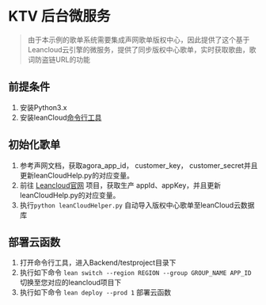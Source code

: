 # KTV 后台微服务

> 由于本示例的歌单系统需要集成声网歌单版权中心，因此提供了这个基于Leancloud云引擎的微服务，提供了同步版权中心歌单，实时获取歌曲，歌词防盗链URL的功能

## 前提条件

1. 安装Python3.x
2. 安装leanCloud[命令行工具](https://leancloud.cn/docs/leanengine_faq.html#hash-864044521)

## 初始化歌单

1. 参考声网文档，获取agora_app_id， customer_key， customer_secret并且更新leanCloudHelp.py的对应变量。
2. 前往 [Leancloud官网](https://www.leancloud.cn/) 项目，获取生产 appId、appKey，并且更新leanCloudHelp.py的对应变量。
3. 执行``python leanCloudHelper.py`` 自动导入版权中心歌单至leanCloud云数据库

## 部署云函数

1. 打开命令行工具，进入Backend/testproject目录下
2. 执行如下命令
``lean switch --region REGION --group GROUP_NAME APP_ID``
   切换至您对应的leancloud项目下
3. 执行如下命令
``lean deploy --prod 1``
   部署云函数